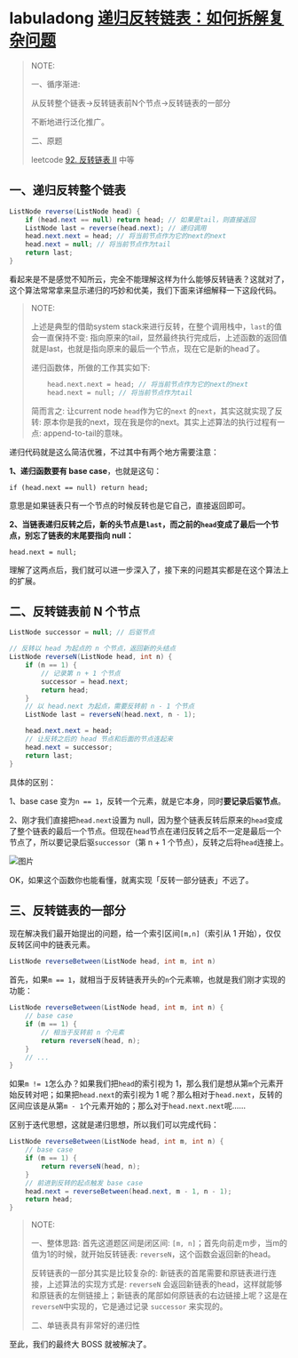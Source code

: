 # labuladong [递归反转链表：如何拆解复杂问题](https://mp.weixin.qq.com/s/5wz_YJ3lTkDH3nWfVDi5SA) 

> NOTE: 
>
> 一、循序渐进:
>
> 从反转整个链表->反转链表前N个节点->反转链表的一部分
>
> 不断地进行泛化推广。
>
> 二、原题
>
> leetcode [92. 反转链表 II](https://leetcode-cn.com/problems/reverse-linked-list-ii/) 中等



## 一、递归反转整个链表

```java
ListNode reverse(ListNode head) {
    if (head.next == null) return head; // 如果是tail，则直接返回
    ListNode last = reverse(head.next); // 递归调用
    head.next.next = head; // 将当前节点作为它的next的next
    head.next = null; // 将当前节点作为tail
    return last;
}
```

看起来是不是感觉不知所云，完全不能理解这样为什么能够反转链表？这就对了，这个算法常常拿来显示递归的巧妙和优美，我们下面来详细解释一下这段代码。

> NOTE: 
>
> 上述是典型的借助system stack来进行反转，在整个调用栈中，`last`的值会一直保持不变: 指向原来的tail，显然最终执行完成后，上述函数的返回值就是last，也就是指向原来的最后一个节点，现在它是新的head了。
>
> 递归函数体，所做的工作其实如下:
>
> ```c++
>     head.next.next = head; // 将当前节点作为它的next的next
>     head.next = null; // 将当前节点作为tail
> ```
>
> 简而言之: 让current node `head`作为它的`next` 的`next`，其实这就实现了反转: 原本你是我的next，现在我是你的next。其实上述算法的执行过程有一点: append-to-tail的意味。
>
> 

递归代码就是这么简洁优雅，不过其中有两个地方需要注意：

**1、递归函数要有 base case**，也就是这句：

```
if (head.next == null) return head;
```

意思是如果链表只有一个节点的时候反转也是它自己，直接返回即可。

**2、当链表递归反转之后，新的头节点是`last`，而之前的`head`变成了最后一个节点，别忘了链表的末尾要指向 null：**

```
head.next = null;
```

理解了这两点后，我们就可以进一步深入了，接下来的问题其实都是在这个算法上的扩展。

## 二、反转链表前 N 个节点



```java
ListNode successor = null; // 后驱节点

// 反转以 head 为起点的 n 个节点，返回新的头结点
ListNode reverseN(ListNode head, int n) {
    if (n == 1) { 
        // 记录第 n + 1 个节点
        successor = head.next;
        return head;
    }
    // 以 head.next 为起点，需要反转前 n - 1 个节点
    ListNode last = reverseN(head.next, n - 1);

    head.next.next = head;
    // 让反转之后的 head 节点和后面的节点连起来
    head.next = successor;
    return last;
}  
```



具体的区别：

1、base case 变为`n == 1`，反转一个元素，就是它本身，同时**要记录后驱节点**。

2、刚才我们直接把`head.next`设置为 null，因为整个链表反转后原来的`head`变成了整个链表的最后一个节点。但现在`head`节点在递归反转之后不一定是最后一个节点了，所以要记录后驱`successor`（第 n + 1 个节点），反转之后将`head`连接上。

![图片](https://mmbiz.qpic.cn/mmbiz_jpg/map09icNxZ4lC6h97zG2q2kzKZMxfOeBiblQlxWzxErtKXPHsq9jjS3nnEMY7V0CooOQSia4DQ0Z9SXBMNy3soePA/640?wx_fmt=jpeg&wxfrom=5&wx_lazy=1&wx_co=1)

OK，如果这个函数你也能看懂，就离实现「反转一部分链表」不远了。

## 三、反转链表的一部分

现在解决我们最开始提出的问题，给一个索引区间`[m,n]`（索引从 1 开始），仅仅反转区间中的链表元素。

```java
ListNode reverseBetween(ListNode head, int m, int n)
```

首先，如果`m == 1`，就相当于反转链表开头的`n`个元素嘛，也就是我们刚才实现的功能：

```java
ListNode reverseBetween(ListNode head, int m, int n) {
    // base case
    if (m == 1) {
        // 相当于反转前 n 个元素
        return reverseN(head, n);
    }
    // ...
}
```

如果`m != 1`怎么办？如果我们把`head`的索引视为 1，那么我们是想从第`m`个元素开始反转对吧；如果把`head.next`的索引视为 1 呢？那么相对于`head.next`，反转的区间应该是从第`m - 1`个元素开始的；那么对于`head.next.next`呢……

区别于迭代思想，这就是递归思想，所以我们可以完成代码：

```java
ListNode reverseBetween(ListNode head, int m, int n) {
    // base case
    if (m == 1) {
        return reverseN(head, n);
    }
    // 前进到反转的起点触发 base case
    head.next = reverseBetween(head.next, m - 1, n - 1);
    return head;
}
```

> NOTE:
>
> 一、整体思路: 首先这道题区间是闭区间: `[m, n]`；首先向前走m步，当m的值为1的时候，就开始反转链表: `reverseN`，这个函数会返回新的head。
>
> 反转链表的一部分其实是比较复杂的: 新链表的首尾需要和原链表进行连接，上述算法的实现方式是: `reverseN` 会返回新链表的head，这样就能够和原链表的左侧链接上；新链表的尾部如何原链表的右边链接上呢？这是在`reverseN`中实现的，它是通过记录 `successor` 来实现的。
>
> 二、单链表具有非常好的递归性

至此，我们的最终大 BOSS 就被解决了。